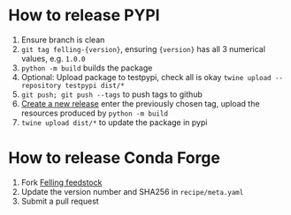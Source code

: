 # How to release PYPI
1. Ensure branch is clean
2. `git tag felling-{version}`, ensuring `{version}` has all 3 numerical values, e.g. `1.0.0`
4. `python -m build` builds the package
5. Optional: Upload package to testpypi, check all is okay `twine upload --repository testpypi dist/*` 
6. `git push; git push --tags` to push tags to github
7. [Create a new release](https://github.com/this-josh/felling/releases/new) enter the previously chosen tag, upload the resources produced by `python -m build`
8. `twine upload dist/*` to update the package in pypi

# How to release Conda Forge
1. Fork [Felling feedstock](https://github.com/conda-forge/felling-feedstock)
2. Update the version number and SHA256 in `recipe/meta.yaml`
3. Submit a pull request